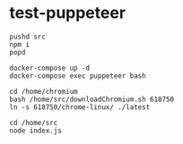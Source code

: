 # test-puppeteer

```shell
pushd src
npm i
popd

docker-compose up -d
docker-compose exec puppeteer bash
```

```shell
cd /home/chromium
bash /home/src/downloadChromium.sh 618750
ln -s 618750/chrome-linux/ ./latest

cd /home/src
node index.js
```
